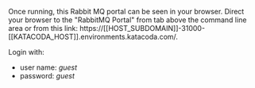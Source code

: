 Once running, this Rabbit MQ portal can be seen in your browser. Direct your browser to the "RabbitMQ Portal" from tab above the command line area or from this link: https://[[HOST_SUBDOMAIN]]-31000-[[KATACODA_HOST]].environments.katacoda.com/.

Login with:

- user name: _guest_
- password: _guest_

